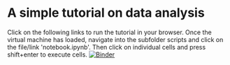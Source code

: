 # A simple tutorial on data analysis
Click on the following links to run the tutorial in your browser. Once the virtual machine has loaded, navigate into the subfolder scripts and click on the file/link 'notebook.ipynb'. Then click on individual cells and press shift+enter to execute cells.
[![Binder](https://mybinder.org/badge_logo.svg)](https://mybinder.org/v2/gh/nomcomm/communication_semmelweis_tutorial/master)

